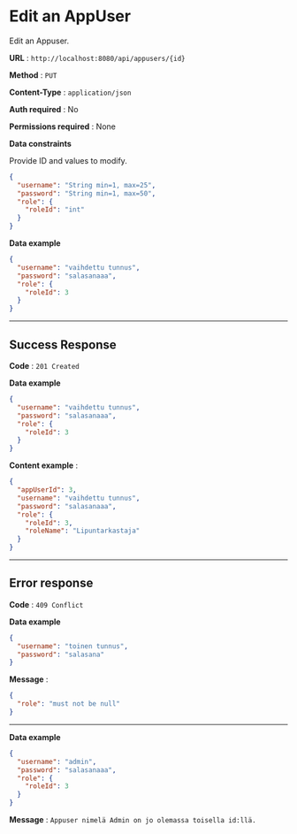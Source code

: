 # Edit an AppUser

Edit an Appuser.

**URL** : `http://localhost:8080/api/appusers/{id}`

**Method** : `PUT`

**Content-Type** : `application/json`

**Auth required** : No

**Permissions required** : None

**Data constraints**

Provide ID and values to modify.

```json
{
  "username": "String min=1, max=25",
  "password": "String min=1, max=50",
  "role": {
    "roleId": "int"
  }
}
```

**Data example**

```json
{
  "username": "vaihdettu tunnus",
  "password": "salasanaaa",
  "role": {
    "roleId": 3
  }
}
```

---

## Success Response

**Code** : `201 Created`

**Data example**

```json
{
  "username": "vaihdettu tunnus",
  "password": "salasanaaa",
  "role": {
    "roleId": 3
  }
}
```

**Content example** :

```json
{
  "appUserId": 3,
  "username": "vaihdettu tunnus",
  "password": "salasanaaa",
  "role": {
    "roleId": 3,
    "roleName": "Lipuntarkastaja"
  }
}
```

---

## Error response

**Code** : `409 Conflict`

**Data example**

```json
{
  "username": "toinen tunnus",
  "password": "salasana"
}
```

**Message** :

```json
{
  "role": "must not be null"
}
```

---

**Data example**

```json
{
  "username": "admin",
  "password": "salasanaaa",
  "role": {
    "roleId": 3
  }
}
```

**Message** : `Appuser nimelä Admin on jo olemassa toisella id:llä.`
